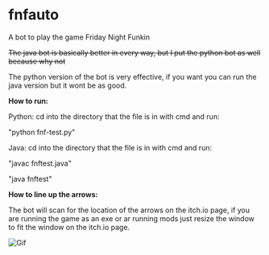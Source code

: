 ﻿# fnfauto
A bot to play the game Friday Night Funkin

~~The java bot is basically better in every way, but I put the python bot as well because why not~~

The python version of the bot is very effective, if you want you can run the java version but it wont be as good.

**How to run:**

Python:
cd into the directory that the file is in with cmd and run:

"python fnf-test.py"

Java:
cd into the directory that the file is in with cmd and run:

"javac fnftest.java"

"java fnftest"

**How to line up the arrows:**

The bot will scan for the location of the arrows on the itch.io page, if you are running the game as an exe or ar running mods just resize the window to fit the window on the itch.io page.

![Gif](docs/gopico.gif)
